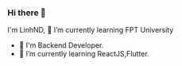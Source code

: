 ### Hi there 👋
I'm LinhND, 🌱 I’m currently learning FPT University
- 🔭 I'm Backend Developer.
- 🌱 I’m currently learning ReactJS,Flutter.
